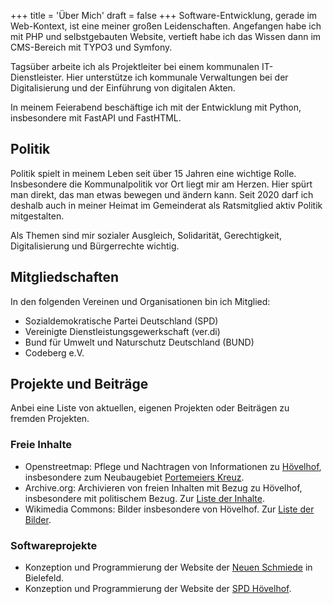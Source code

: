 +++
title = 'Über Mich'
draft = false
+++
Software-Entwicklung, gerade im Web-Kontext, ist eine meiner großen Leidenschaften. Angefangen habe ich mit PHP und selbstgebauten Website, vertieft habe ich das Wissen dann im CMS-Bereich mit TYPO3 und Symfony.

Tagsüber arbeite ich als Projektleiter bei einem kommunalen IT-Dienstleister. Hier unterstütze ich kommunale Verwaltungen bei der Digitalisierung und der Einführung von digitalen Akten.

In meinem Feierabend beschäftige ich mit der Entwicklung mit Python, insbesondere mit FastAPI und FastHTML.

## Politik
Politik spielt in meinem Leben seit über 15 Jahren eine wichtige Rolle. Insbesondere die Kommunalpolitik vor Ort liegt mir am Herzen. Hier spürt man direkt, das man etwas bewegen und ändern kann. Seit 2020 darf ich deshalb auch in meiner Heimat im Gemeinderat als Ratsmitglied aktiv Politik mitgestalten.

Als Themen sind mir sozialer Ausgleich, Solidarität, Gerechtigkeit, Digitalisierung und Bürgerrechte wichtig.

## Mitgliedschaften
In den folgenden Vereinen und Organisationen bin ich Mitglied:
- Sozialdemokratische Partei Deutschland (SPD)
- Vereinigte Dienstleistungsgewerkschaft (ver.di)
- Bund für Umwelt und Naturschutz Deutschland (BUND)
- Codeberg e.V.

## Projekte und Beiträge
Anbei eine Liste von aktuellen, eigenen Projekten oder Beiträgen zu fremden Projekten.

### Freie Inhalte
- Openstreetmap: Pflege und Nachtragen von Informationen zu [Hövelhof](https://www.openstreetmap.org/#map=15/51.82120/8.65909), insbesondere zum Neubaugebiet [Portemeiers Kreuz](https://www.openstreetmap.org/#map=18/51.825867/8.680677).
- Archive.org: Archivieren von freien Inhalten mit Bezug zu Hövelhof, insbesondere mit politischem Bezug. Zur [Liste der Inhalte](https://archive.org/details/@r0tespf3rd/lists/2/h%C3%B6velhof).
- Wikimedia Commons: Bilder insbesondere von Hövelhof. Zur [Liste der Bilder](https://commons.wikimedia.org/w/index.php?title=Special:ListFiles/Rotespferd&ilshowall=1).

### Softwareprojekte
- Konzeption und Programmierung der Website der [Neuen Schmiede](https://www.neue-schmiede.de) in Bielefeld.
- Konzeption und Programmierung der Website der [SPD Hövelhof](https://www.spd-hoevelhof.de/).
